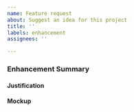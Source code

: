 ```yaml
---
name: Feature request
about: Suggest an idea for this project
title: ''
labels: enhancement
assignees: ''

---
```


### Enhancement Summary

#### Justification

#### Mockup
